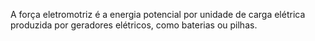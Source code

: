 A força eletromotriz é a energia potencial por unidade de carga elétrica produzida por geradores elétricos, como baterias ou pilhas.

